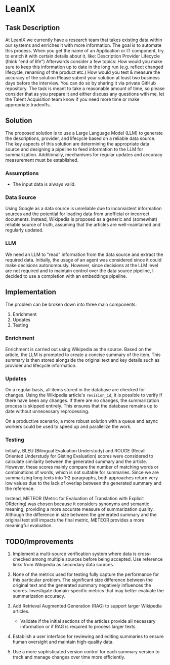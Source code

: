 # LeanIX

## Task Description

At LeanIX we currently have a research team that takes existing data within our systems and enriches it with more information. The goal is to automate this process.
When you get the name of an Application or IT component, try to enrich it with certain details about it, like:
Description
Provider
Lifecycle (think "end of life")
Afterwards consider a few topics:
How would you make sure to keep this information up to date in the long run (e.g. reflect changed lifecycle, renaming of the product etc.)
How would you test & measure the accuracy of the solution
Please submit your solution at least two business days before the interview. You can do so by sharing it via private GitHub repository. The task is meant to take a reasonable amount of time, so please consider that as you prepare it and either discuss any questions with me, let the Talent Acquisition team know if you need more time or make appropriate tradeoffs.

## Solution
The proposed solution is to use a Large Language Model (LLM) to generate the descriptions, provider, and lifecycle based on a reliable data source. The key aspects of this solution are determining the appropriate data source and designing a pipeline to feed information to the LLM for summarization. Additionally, mechanisms for regular updates and accuracy measurement must be established.

### Assumptions
- The input data is always valid.

### Data Source
Using Google as a data source is unreliable due to inconsistent information sources and the potential for loading data from unofficial or incorrect documents. Instead, Wikipedia is proposed as a generic and (somewhat) reliable source of truth, assuming that the articles are well-maintained and regularly updated.

### LLM
We need an LLM to "read" information from the data source and extract the required data. Initially, the usage of an agent was considered since it could make decisions autonomously. However, since decisions at the LLM level are not required and to maintain control over the data source pipeline, I decided to use a completion with an embeddings pipeline.

## Implementation

The problem can be broken down into three main components:
1. Enrichment
2. Updates
3. Testing

### Enrichment
Enrichment is carried out using Wikipedia as the source. Based on the article, the LLM is prompted to create a concise summary of the item. This summary is then stored alongside the original text and key details such as provider and lifecycle information.

### Updates
On a regular basis, all items stored in the database are checked for changes. Using the Wikipedia article's `revision_id`, it is possible to verify if there have been any changes. If there are no changes, the summarization process is skipped entirely. This ensures that the database remains up to date without unnecessary reprocessing.

On a productive scenario, a more robust solution with a queue and async workers could be used to speed up and parallelize the work.

### Testing
Initially, BLEU (Bilingual Evaluation Understudy) and ROUGE (Recall Oriented Understudy for Gisting Evaluation) scores were considered to calculate similarity between the generated summary and the article. However, these scores mainly compare the number of matching words or combinations of words, which is not suitable for summaries. Since we are summarizing long texts into 1-2 paragraphs, both approaches return very low values due to the lack of overlap between the generated summary and the reference.

Instead, METEOR (Metric for Evaluation of Translation with Explicit ORdering) was chosen because it considers synonyms and semantic meaning, providing a more accurate measure of summarization quality. Although the difference in size between the generated summary and the original text still impacts the final metric, METEOR provides a more meaningful evaluation.

## TODO/Improvements
1. Implement a multi-source verification system where data is cross-checked among multiple sources before being accepted. Use reference links from Wikipedia as secondary data sources.
2. None of the metrics used for testing fully capture the performance for this particular problem. The significant size difference between the original text and the generated summary negatively influences the scores. Investigate domain-specific metrics that may better evaluate the summarization accuracy.

3. Add Retrieval Augmented Generation (RAG) to support larger Wikipedia articles.
   - Validate if the initial sections of the articles provide all necessary information or if RAG is required to process larger texts.

4. Establish a user interface for reviewing and editing summaries to ensure human oversight and maintain high-quality data.

5. Use a more sophisticated version control for each summary version to track and manage changes over time more efficiently.

